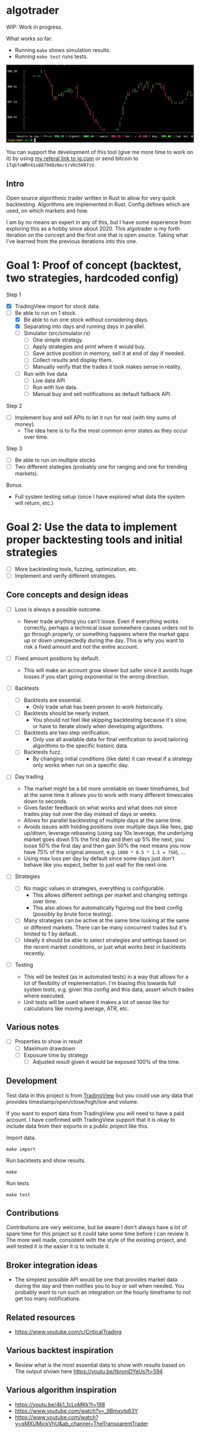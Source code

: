 # algotrader

WIP: Work in progress.

What works so far:

- Running `make` shows simulation results.
- Running `make test` runs tests.

![](example.png)

You can support the development of this tool (give me more time to work on it) by using [my referal link to ig.com](https://refer.ig.com/joakimk-16) or send bitcoin to `1TqbToWRV41o8879d8zNectrVHz5H97zV`.

## Intro

Open source algorithmic trader written in Rust to allow for very quick backtesting. Algorithms are implemented in Rust. Config defines which are used, on which markets and how.

I am by no means an expert in any of this, but I have some experience from exploring this as a hobby since about 2020. This algotrader is my forth iteration on the concept and the first one that is open source. Taking what I've learned from the previous iterations into this one.

# Goal 1: Proof of concept (backtest, two strategies, hardcoded config)

Step 1

- [x] TradingView import for stock data.
- [ ] Be able to run on 1 stock.
  - [x] Be able to run one stock without considering days.
  - [x] Separating into days and running days in parallel.
  - [ ] Simulator (src/simulator.rs)
    - [ ] One simple strategy.
    - [ ] Apply strategies and print where it would buy.
    - [ ] Save active position in memory, sell it at end of day if needed.
    - [ ] Collect results and display them.
    - [ ] Manually verify that the trades it took makes sense in reality.
  - [ ] Run with live data
    - [ ] Live data API
    - [ ] Run with live data.
    - [ ] Manual buy and sell notifications as default fallback API.

Step 2

- [ ] Implement buy and sell APIs to let it run for real (with tiny sums of money).
  - The idea here is to fix the most common error states as they occur over time.

Step 3

- [ ] Be able to run on multiple stocks
- [ ] Two different stategies (probably one for ranging and one for trending markets).

Bonus

- Full system testing setup (once I have explored what data the system will return, etc.)

# Goal 2: Use the data to implement proper backtesting tools and initial strategies

- [ ] More backtesting tools, fuzzing, optimization, etc.
- [ ] Implement and verify different strategies.

## Core concepts and design ideas

- [ ] Loss is always a possible outcome.
  - Never trade anything you can't loose. Even if everything works correctly, perhaps a technical issue somewhere causes orders not to go through properly, or something happens where the market gaps up or down unexpectedly during the day. This is why you want to risk a fixed amount and not the entire account.
- [ ] Fixed amount positions by default.
  - This will make an account grow slower but safer since it avoids huge losses if you start going exponential in the wrong direction.

- [ ] Backtests
  - [ ] Backtests are essential.
    - Only trade what has been proven to work historically.
  - [ ] Backtests should be nearly instant.
    - You should not feel like skipping backtesting because it's slow, or have to iterate slowly when developing algorithms.
  - [ ] Backtests are two step verification.
    - Only use all available data for final verification to avoid tailoring algorithms to the specific historic data.
  - [ ] Backtests fuzz.
    - By changing initial conditions (like date) it can reveal if a strategy only works when run on a specific day.
- [ ] Day trading
   - The market might be a bit more unreliable on lower timeframes, but at the same time it allows you to work with many different timescales down to seconds.
   - Gives faster feedback on what works and what does not since trades play out over the day instead of days or weeks.
   - Allows for parallel backtesting of multiple days at the same time.
   - Avoids issues with holding positions over multiple days like fees, gap up/down, leverage rebaseing (using say 10x leverage, the underlying market goes down 5% the first day and then up 5% the next, you loose 50% the first day and then gain 50% the next means you now have 75% of the original amount, e.g. `1000 * 0.5 * 1.5 = 750`), ...
   - Using max loss per day by default since some days just don't behave like you expect, better to just wait for the next one.

- [ ] Strategies
  - [ ] No magic values in strategies, everything is configurable.
    - This allows different settings per market and changing settings over time.
    - This also allows for automatically figuring out the best config (possibly by brute force testing).
  - [ ] Many strategies can be active at the same time looking at the same or different markets. There can be many concurrent trades but it's limited to 1 by default.
  - [ ] Ideally it should be able to select strategies and settings based on the recent market conditions, or just what works best in backtests recently.

- [ ] Testing
  - This will be tested (as in automated tests) in a way that allows for a lot of flexibility of implementation. I'm biasing this towards full system tests, e.g. given this config and this data, assert which trades where executed.
  - Unit tests will be used where it makes a lot of sense like for calculations like moving average, ATR, etc.

## Various notes

- [ ] Properties to show in result
  - [ ] Maximum drawdown
  - [ ] Exposure time by strategy
    - [ ] Adjusted result given it would be exposed 100% of the time.

## Development

Test data in this project is from [TradingView](https://www.tradingview.com/) but you could use any data that provides timestamp/open/close/high/low and volume.

If you want to export data from TradingView you will need to have a paid account. I have confirmed with TradingView support that it is okay to include data from their exports in a public project like this.

Import data.

```
make import
```

Run backtests and show results.

```
make
```

Run tests

```
make test
```

## Contributions

Contributions are very welcome, but be aware I don't always have a lot of spare time for this project so it could take some time before I can review it. The more well made, consistent with the style of the existing project, and well tested it is the easier it is to include it.

## Broker integration ideas

- The simplest possible API would be one that provides market data during the day and then notifies you to buy or sell when needed. You probably want to run such an integration on the hourly timeframe to not get too many notifications.

## Related resources

- https://www.youtube.com/c/CriticalTrading

## Various backtest inspiration

- Review what is the most essential data to show with results based on The output shown here https://youtu.be/tbronjDYeUs?t=594

## Various algorithm inspiration

- https://youtu.be/4k1_1cLoMKk?t=198
- https://www.youtube.com/watch?v=_9Bmxylp63Y 
- https://www.youtube.com/watch?v=qMXUMjckVhU&ab_channel=TheTransparentTrader
